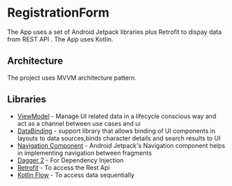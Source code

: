 # RegistrationForm

The App uses a set of Android Jetpack libraries plus Retrofit to dispay data from REST API
. The App uses Kotlin.

## Architecture

The project uses MVVM architecture pattern.

## Libraries

* [ViewModel](https://developer.android.com/topic/libraries/architecture/viewmodel/) - Manage UI
  related data in a lifecycle conscious way and act as a channel between use cases and ui
* [DataBinding](https://developer.android.com/topic/libraries/data-binding) - support library that
  allows binding of UI components in layouts to data sources,binds character details and search
  results to UI
* [Navigation Component](https://developer.android.com/guide/navigation/navigation-getting-started) - Android Jetpack's Navigation component helps in implementing navigation between fragments
* [Dagger 2](https://dagger.dev/dev-guide/) - For Dependency Injection
* [Retrofit](https://square.github.io/retrofit/) - To access the Rest Api
* [Kotlin Flow](https://developer.android.com/kotlin/flow) - To access data sequentially
